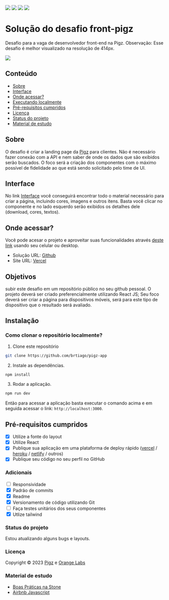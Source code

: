 ![](https://img.shields.io/badge/React-20232A?style=for-the-badge&logo=react&logoColor=61DAFB)
![](https://img.shields.io/badge/Tailwind_CSS-38B2AC?style=for-the-badge&logo=tailwind-css&logoColor=white)
![](https://img.shields.io/badge/Adobe%20XD-470137?style=for-the-badge&logo=Adobe%20XD&logoColor=#FF61F6)
![](https://img.shields.io/github/license/{brtiago}/{repo-name}.svg)

# Solução do desafio front-pigz

Desafio para a vaga de desenvolvedor front-end na Pigz. Observação: Esse desafio é melhor visualizado na resolução de 414px.

![](../pigz-app/public/images/burguer_2.png)

## Conteúdo

- [Sobre](#sobre)
- [Interface](#interface)
- [Onde acessar?](#onde-acessar)
- [Executando localmente](#instalação)
- [Pré-requisitos cumpridos](#pré-requisitos-cumpridos)
- [Licença](#licença)
- [Status do projeto](#status-do-projeto)
- [Material de estudo](#material-de-estudo)

## Sobre
O desafio é criar a landing page da [Pigz](https://pigz.com.br/) para clientes. Não é necessário fazer conexão com a API e nem saber de onde os dados que são exibidos serão buscados. O foco será a criação dos componentes com o máximo possível de fidelidade ao que está sendo solicitado pelo time de UI.

## Interface
No link [Interface](https://xd.adobe.com/view/ff23f156-a96e-4cf3-a0fb-bc2646c1945a-aa70/specs/) você conseguirá encontrar todo o material necessário para criar a página, incluindo cores, imagens e outros itens. Basta você clicar no componente e no lado esquerdo serão exibidos os detalhes dele (download, cores, textos).

## Onde acessar?
Você pode acesar o projeto e aproveitar suas funcionalidades através [deste link](https://pigz-app.vercel.app/ "Pigz app") usando seu celular ou desktop.

- Solução URL: [Github](https://github.com/brtiago/pigz-app)
- Site URL: [Vercel](https://pigz-app.vercel.app/)

## Objetivos

subir este desafio em um repositório público no seu github pessoal.
O projeto deverá ser criado preferencialmente utilizando React JS;
Seu foco deverá ser criar a página para dispositivos móveis, será para este tipo de dispositivo que o resultado será avaliado.

## Instalação

### Como clonar o repositório localmente?
1. Clone este repositório
```bash
git clone https://github.com/brtiago/pigz-app
```
2. Instale as dependências.

```bash
npm install
```

3. Rodar a aplicação.
```bash
npm run dev
```

Então para acessar a aplicação basta executar o comando acima e em seguida acessar o link: `http://localhost:3000`.

## Pré-requisitos cumpridos
- [x] Utilize a fonte do layout
- [x] Utilize React
- [x] Publique sua aplicação em uma plataforma de deploy rápido ([vercel](https://zeit.co/) / [heroku](https://www.heroku.com) / [netlify](https://www.netlify.com) / outros)
- [x] Publique seu código no seu perfil no GitHub

### Adicionais
<input type="checkbox"> Responsividade</br>
<input type="checkbox" checked> Padrão de commits</br>
<input type="checkbox" checked> Readme</br>
<input type="checkbox" checked> Versionamento de código utilizando Git</br>
<input type="checkbox"> Faça testes unitários dos seus componentes</br>
<input type="checkbox" checked> Utlize tailwind

### Status do projeto
Estou atualizando alguns bugs e layouts.

### Licença
Copyright © 2023 [Pigz](https://pigz.com.br/) e [Orange Labs](https://orangelabs.com.br/)


### Material de estudo
- [Boas Práticas na Stone](https://github.com/stone-payments/stoneco-best-practices/blob/master/README_pt.md)
- [Airbnb Javascript](https://github.com/airbnb/javascript)